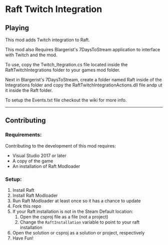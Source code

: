 # Raft Twitch Integration

## Playing
This mod adds Twitch integration to Raft.

This mod also Requires Blargerist's 7DaysToStream application to interface with Twitch and the mod.

To use, copy the Twitch_Itegration.cs file located inside the RaftTwitchIntegrations folder to your games mod folder.

Next in Blargerist's 7DaysToStream, create a folder named Raft inside of the Integrations folder and copy the RaftTwitchIntegrationActions.dll file andp ut it inside the Raft folder.

To setup the Events.txt file checkout the wiki for more info.

---

## Contributing
### Requirements:
Contributing to the development of this mod requires:
* Visual Studio 2017 or later
* A copy of the game
* An installation of Raft Modloader

### Setup:
1. Install Raft
2. Install Raft Modloader
3. Run Raft Modloader at least once so it has a chance to update
4. Fork this repo
5. If your Raft installation is not in the Steam Default location:
    1. Open the csproj file as a file (not a project)
    2. Change the ``RaftInstallation`` variable to point to your raft installation
6. Open the solution or csproj as a solution or project, respectively
7. Have Fun!